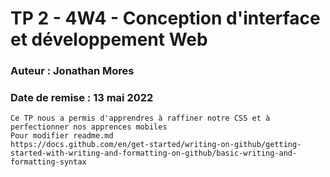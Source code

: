 # TP 2 - 4W4 - Conception d'interface et développement Web
### Auteur : Jonathan Mores
### Date de remise : 13 mai 2022

```
Ce TP nous a permis d'apprendres à raffiner notre CSS et à perfectionner nos apprences mobiles
Pour modifier readme.md
https://docs.github.com/en/get-started/writing-on-github/getting-started-with-writing-and-formatting-on-github/basic-writing-and-formatting-syntax

